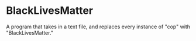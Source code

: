# BlackLivesMatter
A program that takes in a text file, and replaces every instance of "cop" with "BlackLivesMatter."
